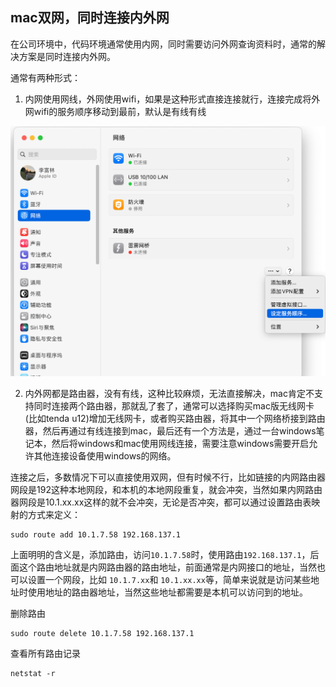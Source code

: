 ## mac双网，同时连接内外网

在公司环境中，代码环境通常使用内网，同时需要访问外网查询资料时，通常的解决方案是同时连接内外网。

通常有两种形式：

1. 内网使用网线，外网使用wifi，如果是这种形式直接连接就行，连接完成将外网wifi的服务顺序移动到最前，默认是有线有线

<img src="assets/mac系统网络专题/image-20230602153936717.png" alt="image-20230602153936717" style="zoom:50%;" />

2. 内外网都是路由器，没有有线，这种比较麻烦，无法直接解决，mac肯定不支持同时连接两个路由器，那就乱了套了，通常可以选择购买mac版无线网卡(比如tenda u12)增加无线网卡，或者购买路由器，将其中一个网络桥接到路由器，然后再通过有线连接到mac，最后还有一个方法是，通过一台windows笔记本，然后将windows和mac使用网线连接，需要注意windows需要开启允许其他连接设备使用windows的网络。

连接之后，多数情况下可以直接使用双网，但有时候不行，比如链接的内网路由器网段是192这种本地网段，和本机的本地网段重复，就会冲突，当然如果内网路由器网段是10.1.xx.xx这样的就不会冲突，无论是否冲突，都可以通过设置路由表映射的方式来定义：

```shell
sudo route add 10.1.7.58 192.168.137.1
```

上面明明的含义是，添加路由，访问`10.1.7.58`时，使用路由`192.168.137.1`，后面这个路由地址就是内网路由器的路由地址，前面通常是内网接口的地址，当然也可以设置一个网段，比如 `10.1.7.xx`和 `10.1.xx.xx`等，简单来说就是访问某些地址时使用地址的路由器地址，当然这些地址都需要是本机可以访问到的地址。

删除路由

```shell
sudo route delete 10.1.7.58 192.168.137.1
```

查看所有路由记录

```shell
netstat -r
```

